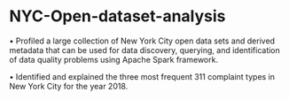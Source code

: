# NYC-Open-dataset-analysis
•	Profiled a large collection of New York City open data sets and derived metadata that can be used for data discovery, querying, and identification of data quality problems using Apache Spark framework. 

•	Identified and explained the three most frequent 311 complaint types in New York City for the year 2018.

